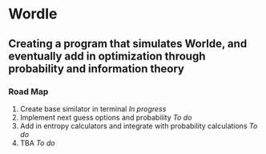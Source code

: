 # Wordle
## Creating a program that simulates Worlde, and eventually add in optimization through probability and information theory
### Road Map
1. Create base similator in terminal *In progress*
2. Implement next guess options and probability *To do*
3. Add in entropy calculators and integrate with probability calculations *To do*
4. TBA *To do*
